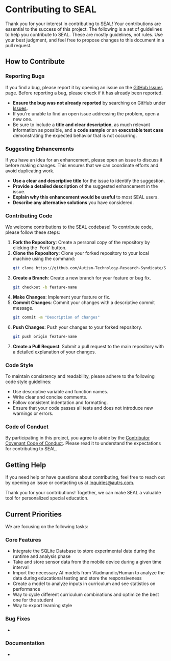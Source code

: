 # Contributing to SEAL

Thank you for your interest in contributing to SEAL! Your contributions are essential to the success of this project. The following is a set of guidelines to help you contribute to SEAL. These are mostly guidelines, not rules. Use your best judgment, and feel free to propose changes to this document in a pull request.

## How to Contribute

### Reporting Bugs

If you find a bug, please report it by opening an issue on the [GitHub Issues](https://github.com/Autism-Technology-Research-Syndicate/SEALApplication.git/issues) page. Before reporting a bug, please check if it has already been reported.

- **Ensure the bug was not already reported** by searching on GitHub under [Issues](https://github.com/Autism-Technology-Research-Syndicate/SEALApplication.git/issues).
- If you're unable to find an open issue addressing the problem, open a new one.
- Be sure to include a **title and clear description**, as much relevant information as possible, and a **code sample** or an **executable test case** demonstrating the expected behavior that is not occurring.

### Suggesting Enhancements

If you have an idea for an enhancement, please open an issue to discuss it before making changes. This ensures that we can coordinate efforts and avoid duplicating work.

- **Use a clear and descriptive title** for the issue to identify the suggestion.
- **Provide a detailed description** of the suggested enhancement in the issue.
- **Explain why this enhancement would be useful** to most SEAL users.
- **Describe any alternative solutions** you have considered.

### Contributing Code

We welcome contributions to the SEAL codebase! To contribute code, please follow these steps:

1. **Fork the Repository**: Create a personal copy of the repository by clicking the 'Fork' button.
2. **Clone the Repository**: Clone your forked repository to your local machine using the command:
    ```sh
    git clone https://github.com/Autism-Technology-Research-Syndicate/SEALApplication.git
    ```
3. **Create a Branch**: Create a new branch for your feature or bug fix.
    ```sh
    git checkout -b feature-name
    ```
4. **Make Changes**: Implement your feature or fix.
5. **Commit Changes**: Commit your changes with a descriptive commit message.
    ```sh
    git commit -m "Description of changes"
    ```
6. **Push Changes**: Push your changes to your forked repository.
    ```sh
    git push origin feature-name
    ```
7. **Create a Pull Request**: Submit a pull request to the main repository with a detailed explanation of your changes.

### Code Style

To maintain consistency and readability, please adhere to the following code style guidelines:

- Use descriptive variable and function names.
- Write clear and concise comments.
- Follow consistent indentation and formatting.
- Ensure that your code passes all tests and does not introduce new warnings or errors.

### Code of Conduct

By participating in this project, you agree to abide by the [Contributor Covenant Code of Conduct](https://www.contributor-covenant.org/version/2/0/code_of_conduct/). Please read it to understand the expectations for contributing to SEAL.

## Getting Help

If you need help or have questions about contributing, feel free to reach out by opening an issue or contacting us at [Inquiries@autrs.com](mailto:Inquiries@autrs.com).

Thank you for your contributions! Together, we can make SEAL a valuable tool for personalized special education.



## Current Priorities

We are focusing on the following tasks:

### Core Features
- Integrate the SQLite Database to store experimental data during the runtime and analysis phase
- Take and store sensor data from the mobile device during a given time interval
- Import the necessary AI models from Vladmandic/Human to analyze the data during educational testing and store the responsiveness
- Create a model to analyze inputs in curriculum and see statistics on performance
- Way to cycle different curriculum combinations and optimize the best one for the student
- Way to export learning style
  
### Bug Fixes
-
### Documentation
-

